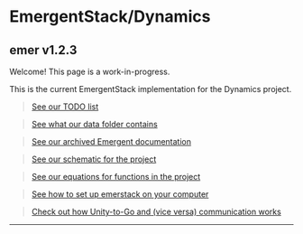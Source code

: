<h1>EmergentStack/Dynamics</h1>

<h2>emer v1.2.3</h2>

Welcome!  This page is a work-in-progress.

This is the current EmergentStack implementation for the Dynamics project.

> [See our TODO list](documentation/TODO.md)

> [See what our data folder contains](documentation/data.md)

> [See our archived Emergent documentation](documentation/OldEmergentDoc.md)

> [See our schematic for the project](https://lucid.app/lucidchart/d0b7909a-63c5-4f27-ac7b-0302e7b34b78/edit?invitationId=inv_c26ddbe3-b734-45f4-b949-3a596a48ed06)

> [See our equations for functions in the project](documentation/equations.pdf)

> [See how to set up emerstack on your computer](documentation/setup.md)

> [Check out how Unity-to-Go and (vice versa) communication works](https://github.com/gabetucker2/pipeline-gocsharp)
---
